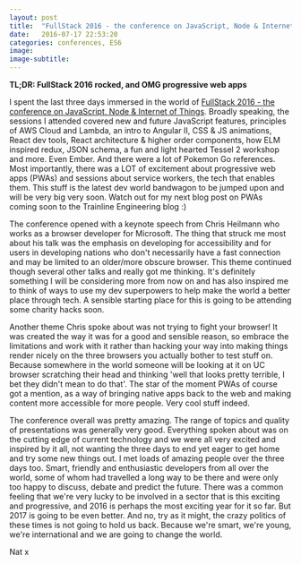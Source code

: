 ```yaml
---
layout: post
title:  "FullStack 2016 - the conference on JavaScript, Node & Internet of Things"
date:   2016-07-17 22:53:20
categories: conferences, ES6
image:
image-subtitle:
---
```

**TL;DR: FullStack 2016 rocked, and OMG progressive web apps**

I spent the last three days immersed in the world of <a href="https://skillsmatter.com/conferences/7278-fullstack-2016-the-conference-on-javascript-node-and-internet-of-things#overview">FullStack 2016 - the conference on JavaScript, Node & Internet of Things</a>. Broadly speaking, the sessions I attended covered new and future JavaScript features, principles of AWS Cloud and Lambda, an intro to Angular II, CSS & JS animations, React dev tools, React architecture & higher order components, how ELM inspired redux, JSON schema, a fun and light hearted Tessel 2 workshop and more. Even Ember. And there were a lot of Pokemon Go references. Most importantly, there was a LOT of excitement about progressive web apps (PWAs) and sessions about service workers, the tech that enables them. This stuff is the latest dev world bandwagon to be jumped upon and will be very big very soon. Watch out for my next blog post on PWAs coming soon to the Trainline Engineering blog :)

The conference opened with a keynote speech from Chris Heilmann who works as a browser developer for Microsoft. The thing that struck me most about his talk was the emphasis on developing for accessibility and for users in developing nations who don't necessarily have a fast connection and may be limited to an older/more obscure browser. This theme continued though several other talks and really got me thinking. It's definitely something I will be considering more from now on and has also inspired me to think of ways to use my dev superpowers to help make the world a better place through tech. A sensible starting place for this is going to be attending some charity hacks soon.

Another theme Chris spoke about was not trying to fight your browser! It was created the way it was for a good and sensible reason, so embrace the limitations and work with it rather than hacking your way into making things render nicely on the three browsers you actually bother to test stuff on. Because somewhere in the world someone will be looking at it on UC browser scratching their head and thinking 'well that looks pretty terrible, I bet they didn\'t mean to do that'. The star of the moment PWAs of course got a mention, as a way of bringing native apps back to the web and making content more accessible for more people. Very cool stuff indeed.

The conference overall was pretty amazing. The range of topics and quality of presentations was generally very good. Everything spoken about was on the cutting edge of current technology and we were all very excited and inspired by it all, not wanting the three days to end yet eager to get home and try some new things out. I met loads of amazing people over the three days too. Smart, friendly and enthusiastic developers from all over the world, some of whom had travelled a long way to be there and were only too happy to discuss, debate and predict the future. There was a common feeling that we're very lucky to be involved in a sector that is this exciting and progressive, and 2016 is perhaps the most exciting year for it so far. But 2017 is going to be even better. And no, try as it might, the crazy politics of these times is not going to hold us back. Because we're smart, we're young, we're international and we are going to change the world.

Nat x
